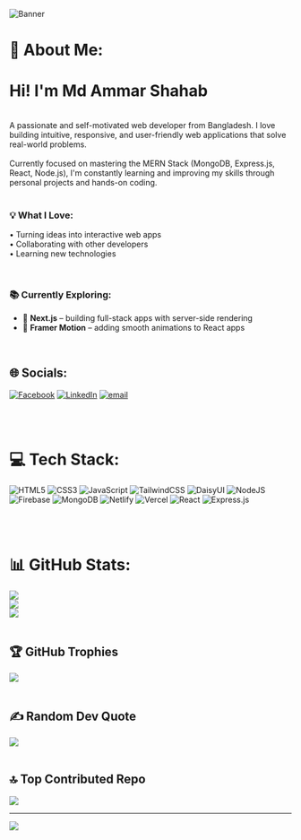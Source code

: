 
![Banner](https://i.ibb.co/jv1xLQ1q/4c443992f6106654fc270b3ca708d29e.jpg)
# 💫 About Me:
# Hi! I'm Md Ammar Shahab <br/> 
<br/> A passionate and self-motivated web developer from Bangladesh. I love building intuitive, responsive, and user-friendly web applications that solve real-world problems.<br><br>Currently focused on mastering the MERN Stack (MongoDB, Express.js, React, Node.js), I'm constantly learning and improving my skills through personal projects and hands-on coding.<br><br>

<h3><strong>💡 What I Love:</strong></h3>
<p>
  • Turning ideas into interactive web apps<br>
  • Collaborating with other developers<br>
  • Learning new technologies
</p>
<br>

### 📚 Currently Exploring:
- 🧠 **Next.js** – building full-stack apps with server-side rendering
- 🎨 **Framer Motion** – adding smooth animations to React apps

<br>

## 🌐 Socials:
[![Facebook](https://img.shields.io/badge/Facebook-%231877F2.svg?logo=Facebook&logoColor=white)](https://facebook.com/ammar.shahab.755217) [![LinkedIn](https://img.shields.io/badge/LinkedIn-%230077B5.svg?logo=linkedin&logoColor=white)](https://linkedin.com/in/md-ammar-shahab-88ab4a235) [![email](https://img.shields.io/badge/Email-D14836?logo=gmail&logoColor=white)](mailto:ashahab007@gmail.com) 


<br/> <br/>
# 💻 Tech Stack:
![HTML5](https://img.shields.io/badge/html5-%23E34F26.svg?style=for-the-badge&logo=html5&logoColor=white) ![CSS3](https://img.shields.io/badge/css3-%231572B6.svg?style=for-the-badge&logo=css3&logoColor=white) ![JavaScript](https://img.shields.io/badge/javascript-%23323330.svg?style=for-the-badge&logo=javascript&logoColor=%23F7DF1E) ![TailwindCSS](https://img.shields.io/badge/tailwindcss-%2338B2AC.svg?style=for-the-badge&logo=tailwind-css&logoColor=white) ![DaisyUI](https://img.shields.io/badge/daisyui-5A0EF8?style=for-the-badge&logo=daisyui&logoColor=white) ![NodeJS](https://img.shields.io/badge/node.js-6DA55F?style=for-the-badge&logo=node.js&logoColor=white) ![Firebase](https://img.shields.io/badge/firebase-a08021?style=for-the-badge&logo=firebase&logoColor=ffcd34) ![MongoDB](https://img.shields.io/badge/MongoDB-%234ea94b.svg?style=for-the-badge&logo=mongodb&logoColor=white) ![Netlify](https://img.shields.io/badge/netlify-%23000000.svg?style=for-the-badge&logo=netlify&logoColor=#00C7B7) ![Vercel](https://img.shields.io/badge/vercel-%23000000.svg?style=for-the-badge&logo=vercel&logoColor=white) ![React](https://img.shields.io/badge/react-%2320232a.svg?style=for-the-badge&logo=react&logoColor=%2361DAFB) ![Express.js](https://img.shields.io/badge/express.js-%23404d59.svg?style=for-the-badge&logo=express&logoColor=%2361DAFB)

<br/> <br/>
# 📊 GitHub Stats:
![](https://github-readme-stats.vercel.app/api?username=ammarShahab&theme=default&hide_border=false&include_all_commits=false&count_private=false)<br/>
![](https://nirzak-streak-stats.vercel.app/?user=ammarShahab&theme=default&hide_border=false)<br/>
![](https://github-readme-stats.vercel.app/api/top-langs/?username=ammarShahab&theme=default&hide_border=false&include_all_commits=false&count_private=false&layout=compact)
<br/> <br/>
## 🏆 GitHub Trophies
![](https://github-profile-trophy.vercel.app/?username=ammarShahab&theme=default&no-frame=false&no-bg=true&margin-w=4)
<br/> <br/>
## ✍️ Random Dev Quote
![](https://quotes-github-readme.vercel.app/api?type=horizontal&theme=radical)
<br/> <br/>
## 🔝 Top Contributed Repo
![](https://github-contributor-stats.vercel.app/api?username=ammarShahab&limit=5&theme=default&combine_all_yearly_contributions=true)

---
[![](https://visitcount.itsvg.in/api?id=ammarShahab&icon=0&color=0)](https://visitcount.itsvg.in)
